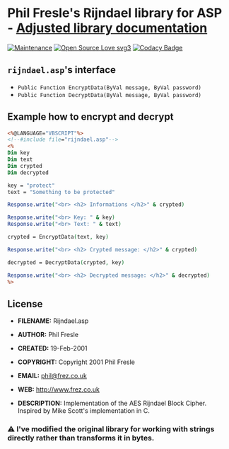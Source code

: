 # Phil Fresle's Rijndael library for ASP - <ins>Adjusted library documentation</ins>

[![Maintenance](https://img.shields.io/badge/Maintained%3F-yes-green.svg)](https://github.com/R0mb0/Dynamic_array_classic_asp)
[![Open Source Love svg3](https://badges.frapsoft.com/os/v3/open-source.svg?v=103)](https://github.com/R0mb0/Dynamic_array_classic_asp)
[![Codacy Badge](https://app.codacy.com/project/badge/Grade/1842e978056b4031ac78178e76779015)](https://app.codacy.com/gh/R0mb0/Phil-Fresles-Rijndael/dashboard?utm_source=gh&utm_medium=referral&utm_content=&utm_campaign=Badge_grade)

## `rijndael.asp`'s interface

- `Public Function EncryptData(ByVal message, ByVal password)`
- `Public Function DecryptData(ByVal message, ByVal password)`

## Example how to encrypt and decrypt

```asp
<%@LANGUAGE="VBSCRIPT"%>
<!--#include file="rijndael.asp"-->
<%
Dim key
Dim text 
Dim crypted
Dim decrypted

key = "protect"
text = "Something to be protected"

Response.write("<br> <h2> Informations </h2>" & crypted)

Response.write("<br> Key: " & key)
Response.write("<br> Text: " & text)

crypted = EncryptData(text, key)

Response.write("<br> <h2> Crypted message: </h2>" & crypted)

decrypted = DecryptData(crypted, key)

Response.write("<br> <h2> Decrypted message: </h2>" & decrypted)
%>
```

## License

- **FILENAME:**     Rijndael.asp
- **AUTHOR:**       Phil Fresle
- **CREATED:**      19-Feb-2001
- **COPYRIGHT:**    Copyright 2001 Phil Fresle
- **EMAIL:**        phil@frez.co.uk
- **WEB:**          http://www.frez.co.uk

- **DESCRIPTION:**
  Implementation of the AES Rijndael Block Cipher. Inspired by Mike Scott's
  implementation in C. 

### ⚠️ I've modified the original library for working with strings directly rather than transforms it in bytes.
